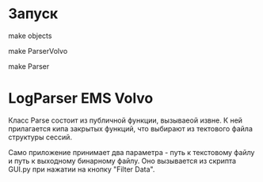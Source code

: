 # Запуск

make objects

make ParserVolvo

make Parser

# LogParser EMS Volvo

Класс Parse состоит из публичной функции, вызываеой извне. К ней прилагается кипа закрытых функций, что выбирают из тектового файла структуры сессий.

Само приложение принимает два параметра - путь к текстовому файлу и путь к выходному бинарному файлу. Оно вызывается из скрипта GUI.py при нажатии на кнопку "Filter Data".
